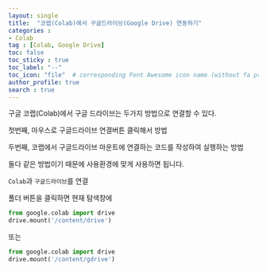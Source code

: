 ```yaml
---
layout: single
title:  "코랩(Colab)에서 구글드라이브(Google Drive) 연동하기"
categories :
- Colab
tag : [Colab, Google Drive]
toc: false
toc_sticky : true
toc_label: "--"
toc_icon: "file"  # corresponding Font Awesome icon name (without fa prefix)
author_profile: true
search : true
---
```




구글 코랩(Colab)에서 구글 드라이브는 두가지 방법으로 연결할 수 있다.



첫번째, 마우스로 구글드라이브 연결버튼 클릭해서 방법

두번째, 코랩에서 구글드라이브 마운트에 연결하는 코드를 작성하여 실행하는 방법



둘다 같은 방법이기 때문에 사용환경에 맞게 사용하면 됩니다. 

`Colab`과 `구글드라이브`를 연결



폴더 버튼을 클릭하면 현재 탐색창에 







```python
from google.colab import drive
drive.mount('/content/drive')
```

또는

```python
from google.colab import drive
drive.mount('/content/gdrive')
```


